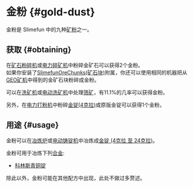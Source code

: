 # 金粉 {#gold-dust}

金粉是 Slimefun 中的九种[矿粉](/Dusts)之一。

## 获取 {#obtaining}

在[矿石粉碎机](/Ore-Crusher)或[电力碎矿机](/Electric-Ore-Grinder)中粉碎金矿石可以获得2个金粉。  
如果你安装了[SlimefunOreChunks(矿石块)](/Addons#official-addons)附属，你还可以使用相同的机器把从[GEO矿机](/GEO-Miner)中得到的金矿石块粉碎成金粉。

可以在[洗矿机](/Ore-Washer)或[电动洗矿机](/Electric-Dust-Washer)中处理[筛矿](/Sifted-Ore)，有11.1%的几率可以获得金粉。

另外，在[电力打粉机](/Electric-Ingot-Pulverizer)中粉碎[金锭(4克拉)](/Gold-Ingot)或原版金锭可以获得1个金粉。

## 用途 {#usage}

金粉可以在[冶炼炉](/Smeltery)或[电动铸锭机](/Electric-Ingot-Factory)中冶炼成[金锭 (4克拉 至 24克拉)](/Gold-Ingot)。

金粉可用于冶炼下列[合金](/Ingots#Alloys):

* [科林斯青铜锭](/Corinthian-Bronze-Ingot)

除此以外，金粉可能在其他配方中出现，此处不做过多赘述。
